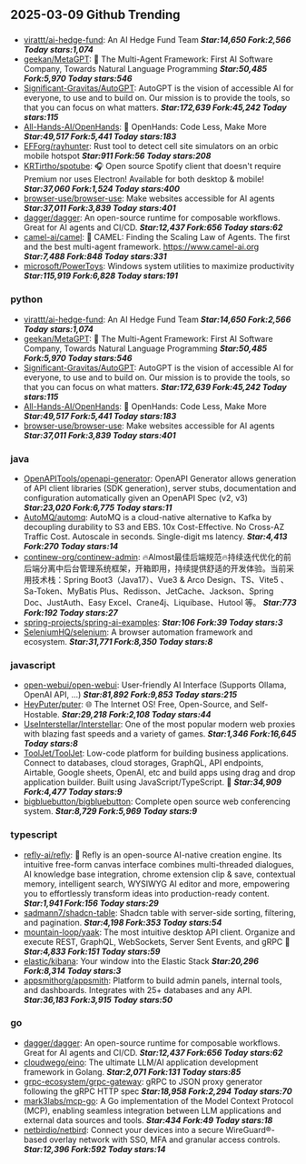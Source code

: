 ## 2025-03-09 Github Trending

### 
* [virattt/ai-hedge-fund](https://github.com/virattt/ai-hedge-fund): An AI Hedge Fund Team ***Star:14,650 Fork:2,566 Today stars:1,074***
* [geekan/MetaGPT](https://github.com/geekan/MetaGPT): 🌟 The Multi-Agent Framework: First AI Software Company, Towards Natural Language Programming ***Star:50,485 Fork:5,970 Today stars:546***
* [Significant-Gravitas/AutoGPT](https://github.com/Significant-Gravitas/AutoGPT): AutoGPT is the vision of accessible AI for everyone, to use and to build on. Our mission is to provide the tools, so that you can focus on what matters. ***Star:172,639 Fork:45,242 Today stars:115***
* [All-Hands-AI/OpenHands](https://github.com/All-Hands-AI/OpenHands): 🙌 OpenHands: Code Less, Make More ***Star:49,517 Fork:5,441 Today stars:183***
* [EFForg/rayhunter](https://github.com/EFForg/rayhunter): Rust tool to detect cell site simulators on an orbic mobile hotspot ***Star:911 Fork:56 Today stars:208***
* [KRTirtho/spotube](https://github.com/KRTirtho/spotube): 🎧 Open source Spotify client that doesn't require Premium nor uses Electron! Available for both desktop & mobile! ***Star:37,060 Fork:1,524 Today stars:400***
* [browser-use/browser-use](https://github.com/browser-use/browser-use): Make websites accessible for AI agents ***Star:37,011 Fork:3,839 Today stars:401***
* [dagger/dagger](https://github.com/dagger/dagger): An open-source runtime for composable workflows. Great for AI agents and CI/CD. ***Star:12,437 Fork:656 Today stars:62***
* [camel-ai/camel](https://github.com/camel-ai/camel): 🐫 CAMEL: Finding the Scaling Law of Agents. The first and the best multi-agent framework. https://www.camel-ai.org ***Star:7,488 Fork:848 Today stars:331***
* [microsoft/PowerToys](https://github.com/microsoft/PowerToys): Windows system utilities to maximize productivity ***Star:115,919 Fork:6,828 Today stars:191***

### python
* [virattt/ai-hedge-fund](https://github.com/virattt/ai-hedge-fund): An AI Hedge Fund Team ***Star:14,650 Fork:2,566 Today stars:1,074***
* [geekan/MetaGPT](https://github.com/geekan/MetaGPT): 🌟 The Multi-Agent Framework: First AI Software Company, Towards Natural Language Programming ***Star:50,485 Fork:5,970 Today stars:546***
* [Significant-Gravitas/AutoGPT](https://github.com/Significant-Gravitas/AutoGPT): AutoGPT is the vision of accessible AI for everyone, to use and to build on. Our mission is to provide the tools, so that you can focus on what matters. ***Star:172,639 Fork:45,242 Today stars:115***
* [All-Hands-AI/OpenHands](https://github.com/All-Hands-AI/OpenHands): 🙌 OpenHands: Code Less, Make More ***Star:49,517 Fork:5,441 Today stars:183***
* [browser-use/browser-use](https://github.com/browser-use/browser-use): Make websites accessible for AI agents ***Star:37,011 Fork:3,839 Today stars:401***

### java
* [OpenAPITools/openapi-generator](https://github.com/OpenAPITools/openapi-generator): OpenAPI Generator allows generation of API client libraries (SDK generation), server stubs, documentation and configuration automatically given an OpenAPI Spec (v2, v3) ***Star:23,020 Fork:6,775 Today stars:11***
* [AutoMQ/automq](https://github.com/AutoMQ/automq): AutoMQ is a cloud-native alternative to Kafka by decoupling durability to S3 and EBS. 10x Cost-Effective. No Cross-AZ Traffic Cost. Autoscale in seconds. Single-digit ms latency. ***Star:4,413 Fork:270 Today stars:14***
* [continew-org/continew-admin](https://github.com/continew-org/continew-admin): 🔥Almost最佳后端规范🔥持续迭代优化的前后端分离中后台管理系统框架，开箱即用，持续提供舒适的开发体验。当前采用技术栈：Spring Boot3（Java17）、Vue3 & Arco Design、TS、Vite5 、Sa-Token、MyBatis Plus、Redisson、JetCache、Jackson、Spring Doc、JustAuth、Easy Excel、Crane4j、Liquibase、Hutool 等。 ***Star:773 Fork:192 Today stars:27***
* [spring-projects/spring-ai-examples](https://github.com/spring-projects/spring-ai-examples):  ***Star:106 Fork:39 Today stars:3***
* [SeleniumHQ/selenium](https://github.com/SeleniumHQ/selenium): A browser automation framework and ecosystem. ***Star:31,771 Fork:8,350 Today stars:8***

### javascript
* [open-webui/open-webui](https://github.com/open-webui/open-webui): User-friendly AI Interface (Supports Ollama, OpenAI API, ...) ***Star:81,892 Fork:9,853 Today stars:215***
* [HeyPuter/puter](https://github.com/HeyPuter/puter): 🌐 The Internet OS! Free, Open-Source, and Self-Hostable. ***Star:29,218 Fork:2,108 Today stars:44***
* [UseInterstellar/Interstellar](https://github.com/UseInterstellar/Interstellar): One of the most popular modern web proxies with blazing fast speeds and a variety of games. ***Star:1,346 Fork:16,645 Today stars:8***
* [ToolJet/ToolJet](https://github.com/ToolJet/ToolJet): Low-code platform for building business applications. Connect to databases, cloud storages, GraphQL, API endpoints, Airtable, Google sheets, OpenAI, etc and build apps using drag and drop application builder. Built using JavaScript/TypeScript. 🚀 ***Star:34,909 Fork:4,477 Today stars:9***
* [bigbluebutton/bigbluebutton](https://github.com/bigbluebutton/bigbluebutton): Complete open source web conferencing system. ***Star:8,729 Fork:5,969 Today stars:9***

### typescript
* [refly-ai/refly](https://github.com/refly-ai/refly): 🎨 Refly is an open-source AI-native creation engine. Its intuitive free-form canvas interface combines multi-threaded dialogues, AI knowledge base integration, chrome extension clip & save, contextual memory, intelligent search, WYSIWYG AI editor and more, empowering you to effortlessly transform ideas into production-ready content. ***Star:1,941 Fork:156 Today stars:29***
* [sadmann7/shadcn-table](https://github.com/sadmann7/shadcn-table): Shadcn table with server-side sorting, filtering, and pagination. ***Star:4,198 Fork:353 Today stars:54***
* [mountain-loop/yaak](https://github.com/mountain-loop/yaak): The most intuitive desktop API client. Organize and execute REST, GraphQL, WebSockets, Server Sent Events, and gRPC 🦬 ***Star:4,833 Fork:151 Today stars:59***
* [elastic/kibana](https://github.com/elastic/kibana): Your window into the Elastic Stack ***Star:20,296 Fork:8,314 Today stars:3***
* [appsmithorg/appsmith](https://github.com/appsmithorg/appsmith): Platform to build admin panels, internal tools, and dashboards. Integrates with 25+ databases and any API. ***Star:36,183 Fork:3,915 Today stars:50***

### go
* [dagger/dagger](https://github.com/dagger/dagger): An open-source runtime for composable workflows. Great for AI agents and CI/CD. ***Star:12,437 Fork:656 Today stars:62***
* [cloudwego/eino](https://github.com/cloudwego/eino): The ultimate LLM/AI application development framework in Golang. ***Star:2,071 Fork:131 Today stars:85***
* [grpc-ecosystem/grpc-gateway](https://github.com/grpc-ecosystem/grpc-gateway): gRPC to JSON proxy generator following the gRPC HTTP spec ***Star:18,958 Fork:2,294 Today stars:70***
* [mark3labs/mcp-go](https://github.com/mark3labs/mcp-go): A Go implementation of the Model Context Protocol (MCP), enabling seamless integration between LLM applications and external data sources and tools. ***Star:434 Fork:49 Today stars:18***
* [netbirdio/netbird](https://github.com/netbirdio/netbird): Connect your devices into a secure WireGuard®-based overlay network with SSO, MFA and granular access controls. ***Star:12,396 Fork:592 Today stars:14***
